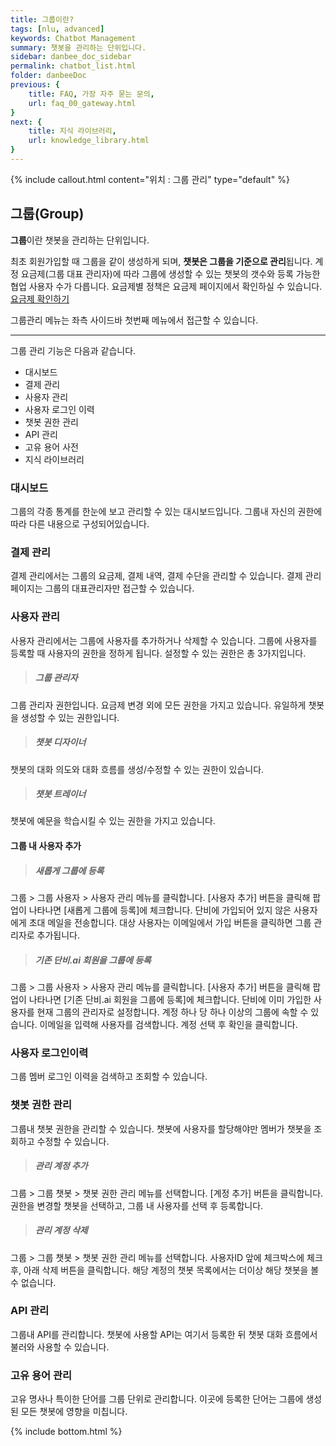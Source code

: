 ```yaml
---
title: 그룹이란?
tags: [nlu, advanced]
keywords: Chatbot Management
summary: 챗봇을 관리하는 단위입니다.
sidebar: danbee_doc_sidebar
permalink: chatbot_list.html
folder: danbeeDoc
previous: {
    title: FAQ, 가장 자주 묻는 문의,
    url: faq_00_gateway.html
}
next: {
    title: 지식 라이브러리,
    url: knowledge_library.html
}
---
```


{% include callout.html content="위치 : 그룹 관리" type="default" %}

## 그룹(Group)

**그룹**이란 챗봇을 관리하는 단위입니다. 

최초 회원가입할 때 그룹을 같이 생성하게 되며, **챗봇은 그룹을 기준으로 관리**됩니다. 계정 요금제(그룹 대표 관리자)에 따라 그룹에 생성할 수 있는 챗봇의 갯수와 등록 가능한 협업 사용자 수가 다릅니다. 요금제별 정책은 요금제 페이지에서 확인하실 수 있습니다. [요금제 확인하기](https://danbee.ai/pricing.html) 

그룹관리 메뉴는 좌측 사이드바 첫번째 메뉴에서 접근할 수 있습니다.

------------------------

그룹 관리 기능은 다음과 같습니다.
 
 - 대시보드
 - 결제 관리
 - 사용자 관리
 - 사용자 로그인 이력
 - 챗봇 권한 관리
 - API 관리
 - 고유 용어 사전
 - 지식 라이브러리

### 대시보드

그룹의 각종 통계를 한눈에 보고 관리할 수 있는 대시보드입니다. 그룹내 자신의 권한에 따라 다른 내용으로 구성되어있습니다.

### 결제 관리

결제 관리에서는 그룹의 요금제, 결제 내역, 결제 수단을 관리할 수 있습니다. 결제 관리 페이지는 그룹의 대표관리자만 접근할 수 있습니다. 

### 사용자 관리

사용자 관리에서는 그룹에 사용자를 추가하거나 삭제할 수 있습니다.
그룹에 사용자를 등록할 때 사용자의 권한을 정하게 됩니다. 설정할 수 있는 권한은 총 3가지입니다.

>##### 그룹 관리자
그룹 관리자 권한입니다. 요금제 변경 외에 모든 권한을 가지고 있습니다. 유일하게 챗봇을 생성할 수 있는 권한입니다.

>##### 챗봇 디자이너
챗봇의 대화 의도와 대화 흐름를 생성/수정할 수 있는 권한이 있습니다.

>##### 챗봇 트레이너
챗봇에 예문을 학습시킬 수 있는 권한을 가지고 있습니다.

#### 그룹 내 사용자 추가

>##### 새롭게 그룹에 등록
그룹 > 그룹 사용자 > 사용자 관리 메뉴를 클릭합니다.
[사용자 추가] 버튼을 클릭해 팝업이 나타나면 [새롭게 그룹에 등록]에 체크합니다.
단비에 가입되어 있지 않은 사용자에게 초대 메일을 전송합니다. 대상 사용자는 이메일에서 가입 버튼을 클릭하면 그룹 관리자로 추가됩니다.

>##### 기존 단비.ai 회원을 그룹에 등록
그룹 > 그룹 사용자 > 사용자 관리 메뉴를 클릭합니다.
[사용자 추가] 버튼을 클릭해 팝업이 나타나면 [기존 단비.ai 회원을 그룹에 등록]에 체크합니다.
단비에 이미 가입한 사용자를 현재 그룹의 관리자로 설정합니다. 계정 하나 당 하나 이상의 그룹에 속할 수 있습니다.
이메일을 입력해 사용자를 검색합니다. 계정 선택 후 확인을 클릭합니다.

### 사용자 로그인이력

그룹 멤버 로그인 이력을 검색하고 조회할 수 있습니다.

### 챗봇 권한 관리

그룹내 챗봇 권한을 관리할 수 있습니다. 챗봇에 사용자를 할당해야만 멤버가 챗봇을 조회하고 수정할 수 있습니다. 

>##### 관리 계정 추가
그룹 > 그룹 챗봇 > 챗봇 권한 관리 메뉴를 선택합니다.
[계정 추가] 버튼을 클릭합니다.
권한을 변경할 챗봇을 선택하고, 그룹 내 사용자를 선택 후 등록합니다.

>##### 관리 계정 삭제
그룹 > 그룹 챗봇 > 챗봇 권한 관리 메뉴를 선택합니다.
사용자ID 앞에 체크박스에 체크 후, 아래 삭제 버튼을 클릭합니다. 
해당 계정의 챗봇 목록에서는 더이상 해당 챗봇을 볼 수 없습니다.

### API 관리

그룹내 API를 관리합니다. 챗봇에 사용할 API는 여기서 등록한 뒤 챗봇 대화 흐름에서 불러와 사용할 수 있습니다.

### 고유 용어 관리

고유 명사나 특이한 단어를 그룹 단위로 관리합니다. 이곳에 등록한 단어는 그룹에 생성된 모든 챗봇에 영향을 미칩니다.


{% include bottom.html %}
